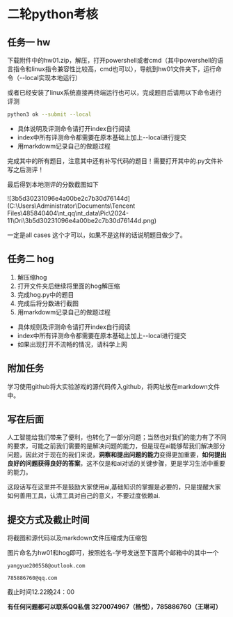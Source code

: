 # 二轮python考核

## 任务一   hw

下载附件中的hw01.zip，解压，打开powershell或者cmd（其中powershell的语言指令和linux指令兼容性比较高，cmd也可以），导航到hw01文件夹下，运行命令（--local实现本地运行）

或者已经安装了linux系统直接再终端运行也可以，完成题目后请用以下命令进行评测

```bash
python3 ok --submit --local
```
* 具体说明及评测命令请打开index自行阅读
* index中所有评测命令都需要在原本基础上加上--local进行提交
* 用markdowm记录自己的做题过程

完成其中的所有题目，注意其中还有补写代码的题目！需要打开其中的.py文件补写之后测评！

最后得到本地测评的分数截图如下

![3b5d30231096e4a00be2c7b30d76144d](C:\Users\Administrator\Documents\Tencent Files\485840404\nt_qq\nt_data\Pic\2024-11\Ori\3b5d30231096e4a00be2c7b30d76144d.png)

一定是all cases 这个才可以，如果不是这样的话说明题目做少了。

## 任务二  hog

1. 解压缩hog
2. 打开文件夹后继续将里面的hog解压缩
3. 完成hog.py中的题目
4. 完成后将分数进行截图
5. 用markdowm记录自己的做题过程
* 具体规则及评测命令请打开index自行阅读
* index中所有评测命令都需要在原本基础上加上--local进行提交
* 如果出现打开不流畅的情况，请科学上网

## 附加任务

学习使用github将大实验游戏的源代码传入github，将网址放在markdown文件中。

## 写在后面

人工智能给我们带来了便利，也转化了一部分问题；当然也对我们的能力有了不同的要求，可能之前我们需要的是解决问题的能力，但是现在ai能够帮我们解决部分问题，因此对于现在的我们来说，**洞察和提出问题的能力**变得更加重要，**如何提出良好的问题获得良好的答案**，这不仅是和ai对话的关键步骤，更是学习生活中重要的能力。

这段话写在这里并不是鼓励大家使用ai,基础知识的掌握是必要的，只是提醒大家如何善用工具，认清工具对自己的意义，不要过度依赖ai.

## 提交方式及截止时间

将截图和源代码以及markdown文件压缩成为压缩包

图片命名为hw01和hog即可，按照姓名-学号发送至下面两个邮箱中的其中一个

```
yangyue200558@outlook.com
```

```
785886760@qq.com
```

截止时间12.22晚24：00

**有任何问题都可以联系QQ私信 3270074967（杨悦），785886760（王琳可）**